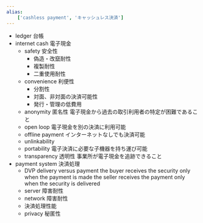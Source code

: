 ```yaml
---
alias:
    ['cashless payment', 'キャッシュレス決済']
---
```

- ledger 台帳
- internet cash 電子現金
    - safety 安全性
        - 偽造・改竄耐性
        - 複製耐性
        - 二重使用耐性
    - convenience 利便性
        - 分割性
        - 対面、非対面の決済可能性
        - 発行・管理の低費用
    - anonymity 匿名性
        電子現金から過去の取引利用者の特定が困難であること
    - open loop
        電子現金を別の決済に利用可能
    - offline payment
        インターネットなしでも決済可能
    - unlinkability
    - portability
        電子決済に必要な子機器を持ち運び可能
    - transparency 透明性
        事業所が電子現金を追跡できること
- payment system 決済処理
    - DVP delivery versus payment
        the buyer receives the security only when the payment is made
        the seller receives the payment only when the security is delivered 
    - server 障害耐性
    - network 障害耐性
    - 決済処理性能
    - privacy 秘匿性